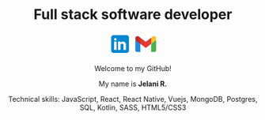 <!-- ![Jchips banner](jchips-banner.gif) -->

<h1 align="center">Full stack software developer</h1>

<p align="center">
  <a href="mailto: jelanirr@gmail.com" target="_blank"><img src="./icons8-linkedin-48.png" /></a>
  <a href="https://www.linkedin.com/in/jelanirr" target="_blank"><img src="./icons8-gmail-48.png" /></a>
</p>

<p align="center">Welcome to my GitHub!</p>

<p align="center">My name is <strong>Jelani R.</strong></p>

<p align="center">Technical skills: JavaScript, React, React Native, Vuejs, MongoDB, Postgres, SQL, Kotlin, SASS, HTML5/CSS3</p><br>
